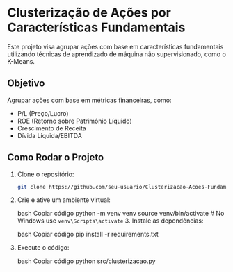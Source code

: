# Clusterização de Ações por Características Fundamentais

Este projeto visa agrupar ações com base em características fundamentais utilizando técnicas de aprendizado de máquina não supervisionado, como o K-Means.

## Objetivo

Agrupar ações com base em métricas financeiras, como:
- P/L (Preço/Lucro)
- ROE (Retorno sobre Patrimônio Líquido)
- Crescimento de Receita
- Dívida Líquida/EBITDA

## Como Rodar o Projeto

1. Clone o repositório:
   ```bash
   git clone https://github.com/seu-usuario/Clusterizacao-Acoes-Fundamentais.git

2. Crie e ative um ambiente virtual:

   bash
   Copiar código
   python -m venv venv
   source venv/bin/activate  # No Windows use `venv\Scripts\activate`
   3. Instale as dependências:
   
   bash
   Copiar código
   pip install -r requirements.txt
4. Execute o código:

   bash
   Copiar código
   python src/clusterizacao.py
